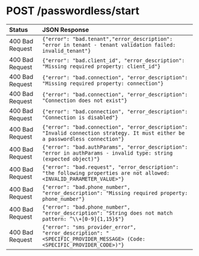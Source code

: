 # POST /passwordless/start

| Status           | JSON Response |
| :----------------| :------------ |
|<span class="badge badge-danger">400</span> Bad Request|`{"error": "bad.tenant","error_description": "error in tenant - tenant validation failed: invalid_tenant"}`|
|<span class="badge badge-danger">400</span> Bad Request|`{"error": "bad.client_id", "error_description": "Missing required property: client_id"}`|
|<span class="badge badge-danger">400</span> Bad Request|`{"error": "bad.connection", "error_description": "Missing required property: connection"}`|
|<span class="badge badge-danger">400</span> Bad Request|`{"error": "bad.connection", "error_description": "Connection does not exist"}`|
|<span class="badge badge-danger">400</span> Bad Request|`{"error": "bad.connection", "error_description": "Connection is disabled"}`|
|<span class="badge badge-danger">400</span> Bad Request|`{"error": "bad.connection", "error_description": "Invalid connection strategy. It must either be a passwordless connection"}`|
|<span class="badge badge-danger">400</span> Bad Request|`{"error": "bad.authParams", "error_description": "error in authParams - invalid type: string (expected object)"}`|
|<span class="badge badge-danger">400</span> Bad Request|`{"error": "bad.request", "error_description": "the following properties are not allowed: <INVALID_PARAMETER_VALUE>"}`|
|<span class="badge badge-danger">400</span> Bad Request|`{"error": "bad.phone_number", "error_description": "Missing required property: phone_number"}`|
|<span class="badge badge-danger">400</span> Bad Request|`{"error": "bad.phone_number", "error_description": "String does not match pattern: ^\\+[0-9]{1,15}$"}`|
|<span class="badge badge-danger">400</span> Bad Request|`{"error": "sms_provider_error", "error_description": "<SPECIFIC_PROVIDER_MESSAGE> (Code: <SPECIFIC_PROVIDER_CODE>)"}`|